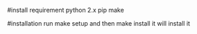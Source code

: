 #install requirement
python 2.x
pip
make

#installation
run make setup
and then make install it will install it

